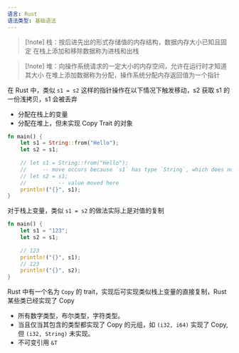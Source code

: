 ```yaml
---
语言: Rust
语法类型: 基础语法
---
```

> [!note] 栈：按后进先出的形式存储值的内存结构，数据内存大小已知且固定 
> 在栈上添加和移除数据称为进栈和出栈

> [!note] 堆：向操作系统请求的一定大小的内存空间，允许在运行时才知道其大小
> 在堆上添加数据称为分配，操作系统分配内存返回值为一个指针

在 Rust 中，类似 `s1 = s2`  这样的指针操作在以下情况下触发移动，s2 获取 s1 的一份浅拷贝，s1 会被丢弃

- 分配在栈上的变量
- 分配在堆上，但未实现 Copy Trait 的对象

```rust
fn main() {
    let s1 = String::from("Hello");
    let s2 = s1;
    
    // let s1 = String::from("Hello");
    //     -- move occurs because `s1` has type `String`, which does not implement the `Copy` trait
    // let s2 = s1;
    //          -- value moved here
    println!("{}", s1);
}
```

对于栈上变量，类似 `s1 = s2` 的做法实际上是对值的复制

```rust
fn main() {
    let s1 = "123";
    let s2 = s1;
    
    // 123
    println!("{}", s1);
    // 123
    println!("{}", s2);
}
```

Rust 中有一个名为 `Copy` 的 trait，实现后可实现类似栈上变量的直接复制，Rust 某些类已经实现了 Copy

- 所有数字类型，布尔类型，字符类型。
- 当且仅当其包含的类型都实现了 Copy 的元组，如 `(i32, i64)` 实现了 Copy, 但 `(i32, String)` 未实现。
- 不可变引用 `&T`
